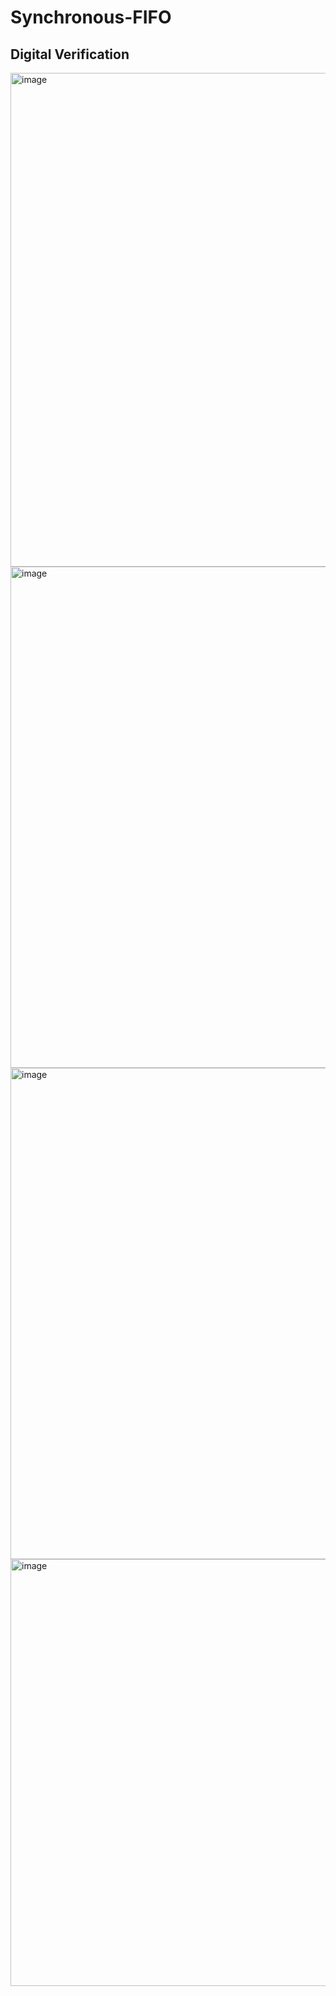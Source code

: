 # Synchronous-FIFO
## Digital Verification 
<img width="678" height="790" alt="image" src="https://github.com/user-attachments/assets/b97c97cc-88f2-4cde-a2b2-9161a99272b8" />
<img width="600" height="802" alt="image" src="https://github.com/user-attachments/assets/4b3778bb-4bdc-450f-b157-180edf379c89" />
<img width="615" height="786" alt="image" src="https://github.com/user-attachments/assets/6ee6951a-b5f2-4798-9f58-4908ef88552f" />
<img width="615" height="683" alt="image" src="https://github.com/user-attachments/assets/6e7ac9b6-31b6-40d6-a38d-807a32707fcf" />


